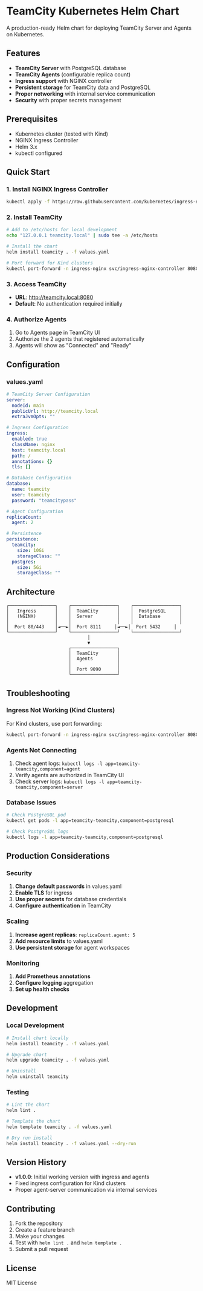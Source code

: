 # TeamCity Kubernetes Helm Chart

A production-ready Helm chart for deploying TeamCity Server and Agents on Kubernetes.

## Features

- **TeamCity Server** with PostgreSQL database
- **TeamCity Agents** (configurable replica count)
- **Ingress support** with NGINX controller
- **Persistent storage** for TeamCity data and PostgreSQL
- **Proper networking** with internal service communication
- **Security** with proper secrets management

## Prerequisites

- Kubernetes cluster (tested with Kind)
- NGINX Ingress Controller
- Helm 3.x
- kubectl configured

## Quick Start

### 1. Install NGINX Ingress Controller

```bash
kubectl apply -f https://raw.githubusercontent.com/kubernetes/ingress-nginx/controller-v1.8.2/deploy/static/provider/cloud/deploy.yaml
```

### 2. Install TeamCity

```bash
# Add to /etc/hosts for local development
echo "127.0.0.1 teamcity.local" | sudo tee -a /etc/hosts

# Install the chart
helm install teamcity . -f values.yaml

# Port forward for Kind clusters
kubectl port-forward -n ingress-nginx svc/ingress-nginx-controller 8080:80
```

### 3. Access TeamCity

- **URL**: http://teamcity.local:8080
- **Default**: No authentication required initially

### 4. Authorize Agents

1. Go to Agents page in TeamCity UI
2. Authorize the 2 agents that registered automatically
3. Agents will show as "Connected" and "Ready"

## Configuration

### values.yaml

```yaml
# TeamCity Server Configuration
server:
  nodeId: main
  publicUrl: http://teamcity.local
  extraJvmOpts: ""

# Ingress Configuration
ingress:
  enabled: true
  className: nginx
  host: teamcity.local
  path: /
  annotations: {}
  tls: []

# Database Configuration
database:
  name: teamcity
  user: teamcity
  password: "teamcitypass"

# Agent Configuration
replicaCount:
  agent: 2

# Persistence
persistence:
  teamcity:
    size: 10Gi
    storageClass: ""
  postgres:
    size: 5Gi
    storageClass: ""
```

## Architecture

```
┌─────────────────┐    ┌─────────────────┐    ┌─────────────────┐
│   Ingress       │    │  TeamCity       │    │  PostgreSQL     │
│   (NGINX)       │    │  Server         │    │  Database       │
│                 │    │                 │    │                 │
│  Port 80/443    │◄──►│  Port 8111     │◄──►│  Port 5432     │
└─────────────────┘    └─────────────────┘    └─────────────────┘
                              │
                              ▼
                       ┌─────────────────┐
                       │  TeamCity       │
                       │  Agents         │
                       │                 │
                       │  Port 9090      │
                       └─────────────────┘
```

## Troubleshooting

### Ingress Not Working (Kind Clusters)

For Kind clusters, use port forwarding:

```bash
kubectl port-forward -n ingress-nginx svc/ingress-nginx-controller 8080:80
```

### Agents Not Connecting

1. Check agent logs: `kubectl logs -l app=teamcity-teamcity,component=agent`
2. Verify agents are authorized in TeamCity UI
3. Check server logs: `kubectl logs -l app=teamcity-teamcity,component=server`

### Database Issues

```bash
# Check PostgreSQL pod
kubectl get pods -l app=teamcity-teamcity,component=postgresql

# Check PostgreSQL logs
kubectl logs -l app=teamcity-teamcity,component=postgresql
```

## Production Considerations

### Security

1. **Change default passwords** in values.yaml
2. **Enable TLS** for ingress
3. **Use proper secrets** for database credentials
4. **Configure authentication** in TeamCity

### Scaling

1. **Increase agent replicas**: `replicaCount.agent: 5`
2. **Add resource limits** to values.yaml
3. **Use persistent storage** for agent workspaces

### Monitoring

1. **Add Prometheus annotations**
2. **Configure logging** aggregation
3. **Set up health checks**

## Development

### Local Development

```bash
# Install chart locally
helm install teamcity . -f values.yaml

# Upgrade chart
helm upgrade teamcity . -f values.yaml

# Uninstall
helm uninstall teamcity
```

### Testing

```bash
# Lint the chart
helm lint .

# Template the chart
helm template teamcity . -f values.yaml

# Dry run install
helm install teamcity . -f values.yaml --dry-run
```

## Version History

- **v1.0.0**: Initial working version with ingress and agents
- Fixed ingress configuration for Kind clusters
- Proper agent-server communication via internal services

## Contributing

1. Fork the repository
2. Create a feature branch
3. Make your changes
4. Test with `helm lint .` and `helm template .`
5. Submit a pull request

## License

MIT License 
